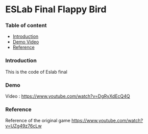 # ESLab Final Flappy Bird

### Table of content
 - [Introduction](#introduction)
 - [Demo Video](#Demo)
 - [Reference](#reference)

### Introduction

This is the code of Eslab final

### Demo
Video : https://www.youtube.com/watch?v=DgRyXdEcQ4Q

### Reference
Reference of the original game
https://www.youtube.com/watch?v=UZg49z76cLw
